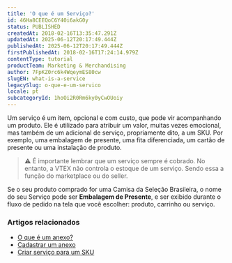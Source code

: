 ```yaml
---
title: 'O que é um Serviço?'
id: 46Ha8CEEQoC6Y40i6akG0y
status: PUBLISHED
createdAt: 2018-02-16T13:35:47.291Z
updatedAt: 2025-06-12T20:17:49.444Z
publishedAt: 2025-06-12T20:17:49.444Z
firstPublishedAt: 2018-02-16T17:24:14.979Z
contentType: tutorial
productTeam: Marketing & Merchandising
author: 7FpKZ0rc6k4WqeymES80cw
slugEN: what-is-a-service
legacySlug: o-que-e-um-servico
locale: pt
subcategoryId: 1hoOi2R0Rm6ky0yCwOUoiy
---
```


Um serviço é um item, opcional e com custo, que pode vir acompanhando um produto. Ele é utilizado para atribuir um valor, muitas vezes emocional, mas também de um adicional de serviço, propriamente dito, a um SKU. Por exemplo, uma embalagem de presente, uma fita diferenciada, um cartão de presente ou uma instalação de produto.

> ⚠️ É importante lembrar que um serviço sempre é cobrado. No entanto, a VTEX não controla o estoque de um serviço. Sendo essa a função do marketplace ou do seller.

Se o seu produto comprado for uma Camisa da Seleção Brasileira, o nome do seu Serviço pode ser __Embalagem de Presente__, e ser exibido durante o fluxo de pedido na tela que você escolher: produto, carrinho ou serviço.

### Artigos relacionados
- [O que é um anexo?](/pt/tutorial/o-que-e-um-anexo)
- [Cadastrar um anexo](/pt/tutorial/cadastrar-um-anexo--7zHMUpuoQE4cAskqEUWScU)
- [Criar serviço para um SKU](/pt/tutorial/criando-servico-para-um-sku)
